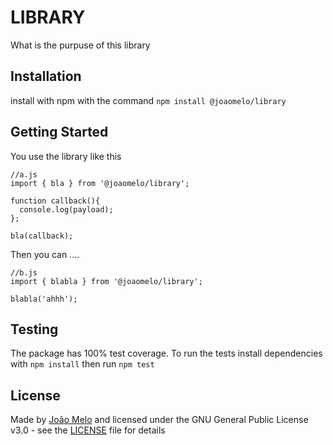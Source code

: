 # LIBRARY

What is the purpuse of this library

## Installation

install with npm with the command `npm install @joaomelo/library`

## Getting Started

You use the library like this

    //a.js
    import { bla } from '@joaomelo/library';

    function callback(){
      console.log(payload);
    };

    bla(callback);

Then you can ....

    //b.js
    import { blabla } from '@joaomelo/library';

    blabla('ahhh');

## Testing

The package has 100% test coverage. To run the tests install dependencies with `npm install` then run `npm test`

## License

Made by [João Melo](https://www.linkedin.com/in/joaomelo81/?locale=en_US) and licensed under the GNU General Public License v3.0 - see the [LICENSE](LICENSE) file for details